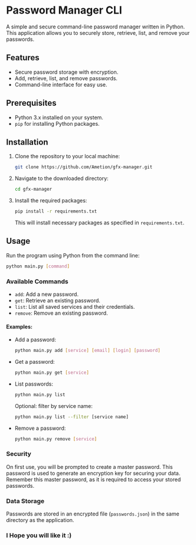 
# Password Manager CLI

A simple and secure command-line password manager written in Python. This application allows you to securely store, retrieve, list, and remove your passwords.

## Features

- Secure password storage with encryption.
- Add, retrieve, list, and remove passwords.
- Command-line interface for easy use.

## Prerequisites

- Python 3.x installed on your system.
- `pip` for installing Python packages.

## Installation

1. Clone the repository to your local machine:

   ```bash
   git clone https://github.com/Ametion/gfx-manager.git
   ```

2. Navigate to the downloaded directory:

   ```bash
   cd gfx-manager
   ```

3. Install the required packages:

   ```bash
   pip install -r requirements.txt
   ```

   This will install necessary packages as specified in `requirements.txt`.

## Usage

Run the program using Python from the command line:

```bash
python main.py [command]
```

### Available Commands

- `add`: Add a new password.
- `get`: Retrieve an existing password.
- `list`: List all saved services and their credentials.
- `remove`: Remove an existing password.

#### Examples:

- Add a password:

  ```bash
  python main.py add [service] [email] [login] [password]
  ```

- Get a password:

  ```bash
  python main.py get [service]
  ```

- List passwords:

  ```bash
  python main.py list
  ```

  Optional: filter by service name:

  ```bash
  python main.py list --filter [service name]
  ```

- Remove a password:

  ```bash
  python main.py remove [service]
  ```

### Security

On first use, you will be prompted to create a master password. This password is used to generate an encryption key for securing your data. Remember this master password, as it is required to access your stored passwords.

### Data Storage

Passwords are stored in an encrypted file (`passwords.json`) in the same directory as the application.

### I Hope you will like it :)
